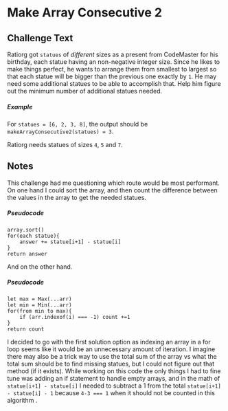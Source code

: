 # Make Array Consecutive 2

## Challenge Text

Ratiorg got `statues` of *different* sizes as a present from CodeMaster for his birthday, each statue having an non-negative integer size. Since he likes to make things perfect, he wants to arrange them from smallest to largest so that each statue will be bigger than the previous one exactly by `1`. He may need some additional statues to be able to accomplish that. Help him figure out the minimum number of additional statues needed.

##### Example

For `statues = [6, 2, 3, 8]`, the output should be
`makeArrayConsecutive2(statues) = 3`.

Ratiorg needs statues of sizes `4`, `5` and `7`.

## Notes

This challenge had me questioning which route would be most performant. On one hand I could sort the array, and then count the difference between the values in the array to get the needed statues.

##### Pseudocode

```
array.sort()
for(each statue){
	answer += statue[i+1] - statue[i]
}
return answer
```

 And on the other hand.

##### Pseudocode

```
let max = Max(...arr)
let min = Min(...arr)
for(from min to max){
	if (arr.indexof(i) === -1) count +=1
}
return count
```

I decided to go with the first solution option as indexing an array in a for loop seems like it would be an unnecessary amount of iteration. I imagine there may also be a trick way to use the total sum of the array vs what the total sum should be to find missing statues, but I could not figure out that method (if it exists).
While working on this code the only things I had to fine tune was adding an if statement to handle empty arrays, and in the math of `statue[i+1] - statue[i]` I needed to subtract a 1 from the total `statue[i+1] - statue[i] - 1`  because `4-3 === 1` when it should not be counted in this algorithm .